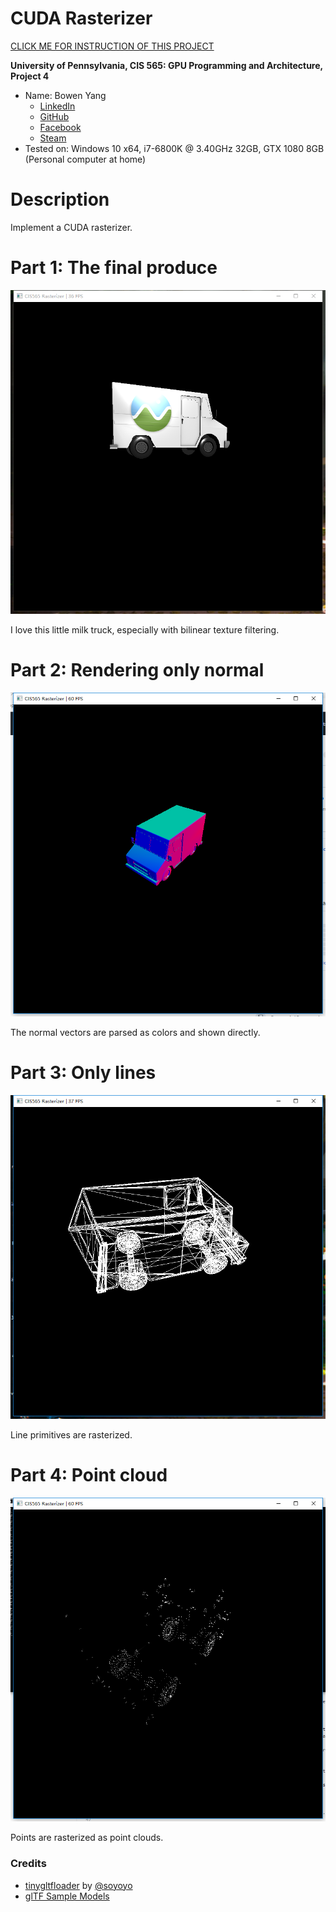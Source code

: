 CUDA Rasterizer
===============

[CLICK ME FOR INSTRUCTION OF THIS PROJECT](./INSTRUCTION.md)

**University of Pennsylvania, CIS 565: GPU Programming and Architecture, Project 4**

* Name: Bowen Yang
  * [LinkedIn](https://www.linkedin.com/in/%E5%8D%9A%E6%96%87-%E6%9D%A8-83bba6148)
  * [GitHub](https://github.com/Grillnov)
  * [Facebook](https://www.facebook.com/yang.bowen.7399)
  * [Steam](https://steamcommunity.com/id/grillnov)
* Tested on: Windows 10 x64, i7-6800K @ 3.40GHz 32GB, GTX 1080 8GB (Personal computer at home)

# Description

Implement a CUDA rasterizer.

# Part 1: The final produce

![](img/Plain.png)

I love this little milk truck, especially with bilinear texture filtering.

# Part 2: Rendering only normal

![](img/Normal.png)

The normal vectors are parsed as colors and shown directly.

# Part 3: Only lines

![](img/Lineframe.png)

Line primitives are rasterized.

# Part 4: Point cloud

![](img/Pointcloud.png)

Points are rasterized as point clouds.

### Credits

* [tinygltfloader](https://github.com/syoyo/tinygltfloader) by [@soyoyo](https://github.com/syoyo)
* [glTF Sample Models](https://github.com/KhronosGroup/glTF/blob/master/sampleModels/README.md)
